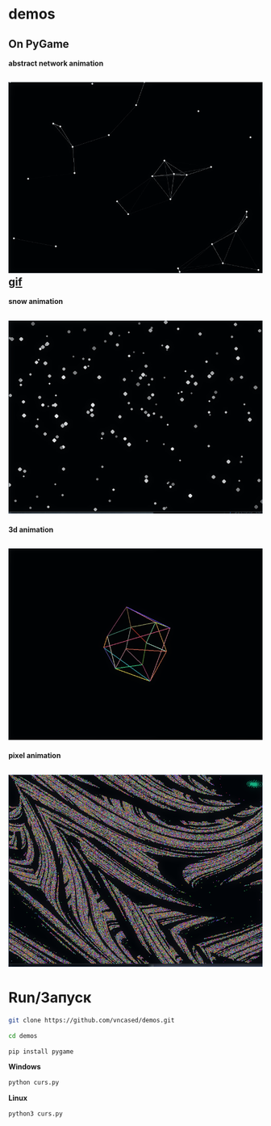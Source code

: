 # demos
On PyGame
---


**abstract network animation**

![lns](demos/.img/1.png)
[gif](https://github.com/vncased/demos/blob/main/demos/.img/ga.gif)
---
**snow animation**

![snw](demos/.img/2.png)
---

**3d animation**

![bll](demos/.img/3.png)
---
**pixel animation**

![pyl](demos/.img/4.png)
---

# Run/Запуск
```bash
git clone https://github.com/vncased/demos.git
```
```bash
cd demos
```
```bash
pip install pygame
```
**Windows**
```bash
python curs.py
```
**Linux**
```bash
python3 curs.py
```
